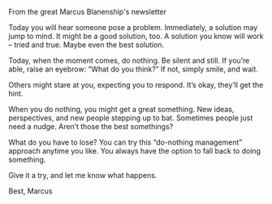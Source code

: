 From the great Marcus Blanenship's newsletter

Today you will hear someone pose a problem.
Immediately, a solution may jump to mind.
It might be a good solution, too.
A solution you know will work – tried and true.
Maybe even the best solution.

Today, when the moment comes, do nothing.
Be silent and still.
If you’re able, raise an eyebrow: “What do you think?”
If not, simply smile, and wait.

Others might stare at you, expecting you to respond.
It’s okay, they’ll get the hint.

When you do nothing, you might get a great something.
New ideas, perspectives, and new people stepping up to bat.
Sometimes people just need a nudge.
Aren’t those the best somethings?

What do you have to lose?
You can try this “do-nothing management” approach anytime you like.
You always have the option to fall back to doing something.

Give it a try, and let me know what happens.

Best, Marcus
